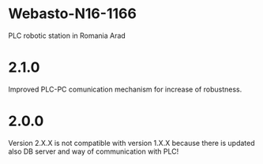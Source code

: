 # Webasto-N16-1166
PLC robotic station in Romania Arad

# 2.1.0
Improved PLC-PC comunication mechanism for increase of robustness. 

# 2.0.0
Version 2.X.X is not compatible with version 1.X.X because there is updated also DB server and way of communication with PLC!




